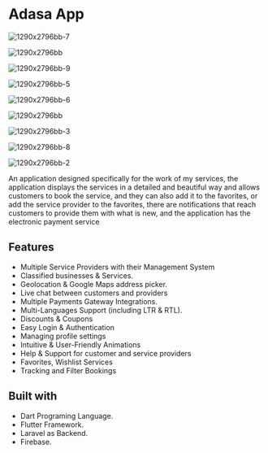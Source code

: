 # Adasa App

![1290x2796bb-7](https://github.com/sameem92/Adasa/assets/140856509/ec5759e2-452a-4387-97d3-737b950fb9d1)

![1290x2796bb](https://github.com/sameem92/Adasa/assets/140856509/6fbfcc04-ab03-44b2-a452-8a6e3e2a5bf7)

![1290x2796bb-9](https://github.com/sameem92/Adasa/assets/140856509/b34c92a1-73ca-449e-b9b4-a104bc4a9803)

![1290x2796bb-5](https://github.com/sameem92/Adasa/assets/140856509/4ae236d9-1a52-4d89-bb83-4e00730045f2)

![1290x2796bb-6](https://github.com/sameem92/Adasa/assets/140856509/db992acd-9ce1-41b3-9bab-bcccf56e2eaa)

![1290x2796bb](https://github.com/sameem92/Adasa/assets/140856509/545f8ccc-73a6-4bfb-b0a4-d7304cd19e74)

![1290x2796bb-3](https://github.com/sameem92/Adasa/assets/140856509/9fb8c814-f128-447d-aec3-454a78809f11)

![1290x2796bb-8](https://github.com/sameem92/Adasa/assets/140856509/f2263b9f-90ed-493a-b102-fbfc544915d4)

![1290x2796bb-2](https://github.com/sameem92/Adasa/assets/140856509/5c2975ac-84c0-468e-b377-2bcbadc26ebe)


An application designed specifically for the work of my services, the application displays the services in a detailed and beautiful way and allows customers to book the service, and they can also add it to the favorites, or add the service provider to the favorites, there are notifications that reach customers to provide them with what is new, and the application has the electronic payment service

## Features
* Multiple Service Providers with their Management System
* Classified businesses & Services.
* Geolocation & Google Maps address picker.
* Live chat between customers and providers
* Multiple Payments Gateway Integrations.
* Multi-Languages Support (including LTR & RTL).
* Discounts & Coupons
* Easy Login & Authentication
* Managing profile settings
* Intuitive & User-Friendly Animations
* Help & Support for customer and service providers
* Favorites, Wishlist Services
* Tracking and Filter Bookings

## Built with
 - Dart Programing Language.
 - Flutter Framework.
 - Laravel as Backend.
 - Firebase.

